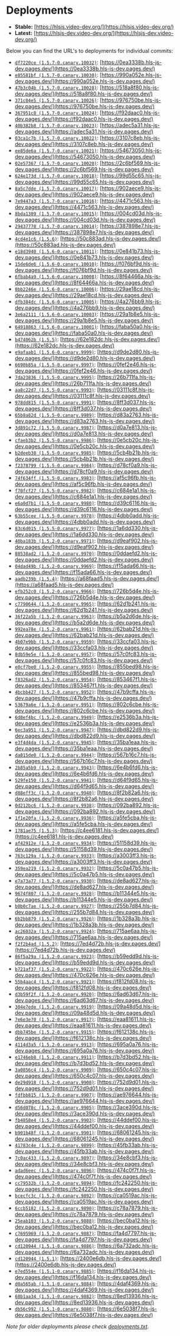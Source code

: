 # Deployments

- **Stable:** [https://hlsjs.video-dev.org/](https://hlsjs.video-dev.org/)
- **Latest:** [https://hlsjs-dev.video-dev.org/](https://hlsjs-dev.video-dev.org/)

Below you can find the URL's to deployments for individual commits:

- [`df7220ce (1.5.7-0.canary.10032)`](https://github.com/video-dev/hls.js/commit/df7220ce3ef5f2f6f5566e234390103701b6faa9): [https://0ea3338b.hls-js-dev.pages.dev/](https://0ea3338b.hls-js-dev.pages.dev/)
- [`e85581bf (1.5.7-0.canary.10030)`](https://github.com/video-dev/hls.js/commit/e85581bf9d1ea8c24388681956df52420b87a3de): [https://990a052e.hls-js-dev.pages.dev/](https://990a052e.hls-js-dev.pages.dev/)
- [`47b3c04b (1.5.7-0.canary.10028)`](https://github.com/video-dev/hls.js/commit/47b3c04b1b1a8637c8de572e76b44e34c273094a): [https://518a8f80.hls-js-dev.pages.dev/](https://518a8f80.hls-js-dev.pages.dev/)
- [`371c04e5 (1.5.7-0.canary.10026)`](https://github.com/video-dev/hls.js/commit/371c04e5bc9563b91e2d0077e9bb4b6920d48c7d): [https://976750be.hls-js-dev.pages.dev/](https://976750be.hls-js-dev.pages.dev/)
- [`367951c8 (1.5.7-0.canary.10024)`](https://github.com/video-dev/hls.js/commit/367951c823a80aae2f9c3006a93cd301841e058d): [https://f92daac0.hls-js-dev.pages.dev/](https://f92daac0.hls-js-dev.pages.dev/)
- [`40b382b8 (1.5.7-0.canary.10023)`](https://github.com/video-dev/hls.js/commit/40b382b8f7a2c80a2fa3a94445ba0ad70e0cb7dc): [https://adec5a31.hls-js-dev.pages.dev/](https://adec5a31.hls-js-dev.pages.dev/)
- [`03ca1c7b (1.5.7-0.canary.10022)`](https://github.com/video-dev/hls.js/commit/03ca1c7b3f1eb83862a8710c91c66da6a8ea2d4f): [https://3107c8eb.hls-js-dev.pages.dev/](https://3107c8eb.hls-js-dev.pages.dev/)
- [`ee85de6a (1.5.7-0.canary.10021)`](https://github.com/video-dev/hls.js/commit/ee85de6ab10595a533800fc60f7471143de900af): [https://54673050.hls-js-dev.pages.dev/](https://54673050.hls-js-dev.pages.dev/)
- [`02e57367 (1.5.7-0.canary.10020)`](https://github.com/video-dev/hls.js/commit/02e57367370c70fa1840a5e9b3c9faa87143cc0a): [https://2c6bf569.hls-js-dev.pages.dev/](https://2c6bf569.hls-js-dev.pages.dev/)
- [`624e173d (1.5.7-0.canary.10018)`](https://github.com/video-dev/hls.js/commit/624e173dbf5ee6722ba42900e8812d30c84e1560): [https://99d55c65.hls-js-dev.pages.dev/](https://99d55c65.hls-js-dev.pages.dev/)
- [`8a5c7dde (1.5.7-0.canary.10017)`](https://github.com/video-dev/hls.js/commit/8a5c7dde8f36fd216a4524a34a600546860e980b): [https://902aece9.hls-js-dev.pages.dev/](https://902aece9.hls-js-dev.pages.dev/)
- [`7e9447a3 (1.5.7-0.canary.10016)`](https://github.com/video-dev/hls.js/commit/7e9447a35ab5dfcc8c2bc0ea4a5b2af525e68044): [https://4471c563.hls-js-dev.pages.dev/](https://4471c563.hls-js-dev.pages.dev/)
- [`8bda1309 (1.5.7-0.canary.10015)`](https://github.com/video-dev/hls.js/commit/8bda1309457a3f5b6b715b470d721f3edd5b246b): [https://004cd03d.hls-js-dev.pages.dev/](https://004cd03d.hls-js-dev.pages.dev/)
- [`29437778 (1.5.7-0.canary.10014)`](https://github.com/video-dev/hls.js/commit/294377789a89f0e78376c4367f724c1862c7de06): [https://387898e7.hls-js-dev.pages.dev/](https://387898e7.hls-js-dev.pages.dev/)
- [`4cd4e1c6 (1.5.6)`](https://github.com/video-dev/hls.js/commit/4cd4e1c6e40648256cf45d404e3a3d2b66a54ef5): [https://50c883ad.hls-js-dev.pages.dev/](https://50c883ad.hls-js-dev.pages.dev/)
- [`e18d3940 (1.5.6-0.canary.10011)`](https://github.com/video-dev/hls.js/commit/e18d3940f80a077b3471360266e070db5a9c2e74): [https://0e841b73.hls-js-dev.pages.dev/](https://0e841b73.hls-js-dev.pages.dev/)
- [`15de6de6 (1.5.6-0.canary.10010)`](https://github.com/video-dev/hls.js/commit/15de6de6ed785b12f62024cdc36e9027b29ae165): [https://f076bf9d.hls-js-dev.pages.dev/](https://f076bf9d.hls-js-dev.pages.dev/)
- [`6fbab4a9 (1.5.6-0.canary.10008)`](https://github.com/video-dev/hls.js/commit/6fbab4a989a83ca3f7a5cd9f4b40435cabf6a68f): [https://8f64466a.hls-js-dev.pages.dev/](https://8f64466a.hls-js-dev.pages.dev/)
- [`0bb2246e (1.5.6-0.canary.10006)`](https://github.com/video-dev/hls.js/commit/0bb2246ef2d3611c38e97301dab96bf8972ab61f): [https://29ae18cd.hls-js-dev.pages.dev/](https://29ae18cd.hls-js-dev.pages.dev/)
- [`dfb384dc (1.5.6-0.canary.10005)`](https://github.com/video-dev/hls.js/commit/dfb384dc765f400ea3d401b790cfc4d53a44410f): [https://4a276bb9.hls-js-dev.pages.dev/](https://4a276bb9.hls-js-dev.pages.dev/)
- [`3e6a2111 (1.5.6-0.canary.10003)`](https://github.com/video-dev/hls.js/commit/3e6a2111695485f79814b337f07054c43f6088d9): [https://29a1b8e5.hls-js-dev.pages.dev/](https://29a1b8e5.hls-js-dev.pages.dev/)
- [`64918863 (1.5.6-0.canary.10001)`](https://github.com/video-dev/hls.js/commit/6491886396469aec3787e8640f92a999b0e497ea): [https://faba50a0.hls-js-dev.pages.dev/](https://faba50a0.hls-js-dev.pages.dev/)
- [`b474062b (1.5.5)`](https://github.com/video-dev/hls.js/commit/b474062bc4779655993bdeb048416b8ed6fb80c0): [https://62e182dc.hls-js-dev.pages.dev/](https://62e182dc.hls-js-dev.pages.dev/)
- [`e9afaab1 (1.5.6-0.canary.9999)`](https://github.com/video-dev/hls.js/commit/e9afaab1ffd8bec6a6467dec05fc4327dfe240a2): [https://d9de2d80.hls-js-dev.pages.dev/](https://d9de2d80.hls-js-dev.pages.dev/)
- [`6690b85a (1.5.5-0.canary.9997)`](https://github.com/video-dev/hls.js/commit/6690b85addae27ebf3ee111cbf62711903bde3bc): [https://0fef2e46.hls-js-dev.pages.dev/](https://0fef2e46.hls-js-dev.pages.dev/)
- [`7da23836 (1.5.5-0.canary.9995)`](https://github.com/video-dev/hls.js/commit/7da238363ea15cbd65934f853a588dd5376bb2e5): [https://26b711fa.hls-js-dev.pages.dev/](https://26b711fa.hls-js-dev.pages.dev/)
- [`aa8c22d7 (1.5.5-0.canary.9993)`](https://github.com/video-dev/hls.js/commit/aa8c22d72d1eeae9cceb05c8a15a3941a89f54ec): [https://03111c8f.hls-js-dev.pages.dev/](https://03111c8f.hls-js-dev.pages.dev/)
- [`978dd815 (1.5.5-0.canary.9991)`](https://github.com/video-dev/hls.js/commit/978dd8151ff6af3158fe340f774bc802683caf1e): [https://8ff3d037.hls-js-dev.pages.dev/](https://8ff3d037.hls-js-dev.pages.dev/)
- [`65b8a82d (1.5.5-0.canary.9989)`](https://github.com/video-dev/hls.js/commit/65b8a82d83939e116318bbf9039a8512372fd648): [https://d83a2763.hls-js-dev.pages.dev/](https://d83a2763.hls-js-dev.pages.dev/)
- [`3d891c72 (1.5.5-0.canary.9987)`](https://github.com/video-dev/hls.js/commit/3d891c72778835fcc58e74435c020869d90dccf3): [https://d0a7e813.hls-js-dev.pages.dev/](https://d0a7e813.hls-js-dev.pages.dev/)
- [`cfaeb3b2 (1.5.5-0.canary.9986)`](https://github.com/video-dev/hls.js/commit/cfaeb3b2065a686b512540fab35d28a8022d922b): [https://0e5cb20c.hls-js-dev.pages.dev/](https://0e5cb20c.hls-js-dev.pages.dev/)
- [`b2deeb38 (1.5.5-0.canary.9985)`](https://github.com/video-dev/hls.js/commit/b2deeb381150d84ed20300a5848c7f4085b2f776): [https://5cb4b21b.hls-js-dev.pages.dev/](https://5cb4b21b.hls-js-dev.pages.dev/)
- [`f2378799 (1.5.5-0.canary.9984)`](https://github.com/video-dev/hls.js/commit/f2378799b802ffbe568a8ada955d70c6d6e378ca): [https://d78cf0a9.hls-js-dev.pages.dev/](https://d78cf0a9.hls-js-dev.pages.dev/)
- [`74f634ff (1.5.5-0.canary.9983)`](https://github.com/video-dev/hls.js/commit/74f634ffdd30dd10b439f0aaae6e8190a1748454): [https://af5c96fb.hls-js-dev.pages.dev/](https://af5c96fb.hls-js-dev.pages.dev/)
- [`f70fcf27 (1.5.5-0.canary.9982)`](https://github.com/video-dev/hls.js/commit/f70fcf27471c57706bac3de7e1e999570cae839f): [https://c684e1a1.hls-js-dev.pages.dev/](https://c684e1a1.hls-js-dev.pages.dev/)
- [`e6a0d7b1 (1.5.5-0.canary.9980)`](https://github.com/video-dev/hls.js/commit/e6a0d7b1f036f36658ac57ba4b428aa52bb304ba): [https://d39c6116.hls-js-dev.pages.dev/](https://d39c6116.hls-js-dev.pages.dev/)
- [`63b55cee (1.5.5-0.canary.9978)`](https://github.com/video-dev/hls.js/commit/63b55cee63018c887a7ac631e34c247bda283934): [https://4dbb0add.hls-js-dev.pages.dev/](https://4dbb0add.hls-js-dev.pages.dev/)
- [`83c6d015 (1.5.5-0.canary.9977)`](https://github.com/video-dev/hls.js/commit/83c6d01502258727e532dd7652ed1fa98141a326): [https://1a6dd330.hls-js-dev.pages.dev/](https://1a6dd330.hls-js-dev.pages.dev/)
- [`40ba183b (1.5.2-0.canary.9971)`](https://github.com/video-dev/hls.js/commit/40ba183bcab3527be61b39575e1e7edcc55aa4e5): [https://d9eaf902.hls-js-dev.pages.dev/](https://d9eaf902.hls-js-dev.pages.dev/)
- [`88538ad2 (1.5.2-0.canary.9970)`](https://github.com/video-dev/hls.js/commit/88538ad29dd2fb0df3993357021a6384ab48038e): [https://0ddaefd2.hls-js-dev.pages.dev/](https://0ddaefd2.hls-js-dev.pages.dev/)
- [`04dad49b (1.5.2-0.canary.9969)`](https://github.com/video-dev/hls.js/commit/04dad49bb6c7fbb0bbea738dc0375844c829bfcb): [https://f15ada66.hls-js-dev.pages.dev/](https://f15ada66.hls-js-dev.pages.dev/)
- [`aadb239b (1.5.4)`](https://github.com/video-dev/hls.js/commit/aadb239bb08791359157852e4a6cbe94c6cbca88): [https://a68faad5.hls-js-dev.pages.dev/](https://a68faad5.hls-js-dev.pages.dev/)
- [`efb252c0 (1.5.2-0.canary.9966)`](https://github.com/video-dev/hls.js/commit/efb252c03d5d11215cbc49006d8a9e4f67d437ec): [https://726b5d4e.hls-js-dev.pages.dev/](https://726b5d4e.hls-js-dev.pages.dev/)
- [`c7790644 (1.5.2-0.canary.9965)`](https://github.com/video-dev/hls.js/commit/c779064458521cebc00e0be9c1516d714117a1a1): [https://62d1b241.hls-js-dev.pages.dev/](https://62d1b241.hls-js-dev.pages.dev/)
- [`36f22a5b (1.5.2-0.canary.9963)`](https://github.com/video-dev/hls.js/commit/36f22a5b0ec310307d1060ce25ab571dddfa7c61): [https://b5a2d6de.hls-js-dev.pages.dev/](https://b5a2d6de.hls-js-dev.pages.dev/)
- [`992ea78e (1.5.2-0.canary.9961)`](https://github.com/video-dev/hls.js/commit/992ea78ee42792b63a999920f0a2063d39ce1c4a): [https://62bab21d.hls-js-dev.pages.dev/](https://62bab21d.hls-js-dev.pages.dev/)
- [`4b07e9bb (1.5.2-0.canary.9959)`](https://github.com/video-dev/hls.js/commit/4b07e9bb69bf8332bc74ad110dd620e6a5c14db2): [https://33ccfa03.hls-js-dev.pages.dev/](https://33ccfa03.hls-js-dev.pages.dev/)
- [`8db59e5e (1.5.2-0.canary.9957)`](https://github.com/video-dev/hls.js/commit/8db59e5e7a28dcc5cd23c3c9fee81d344296e8cd): [https://57c0fc83.hls-js-dev.pages.dev/](https://57c0fc83.hls-js-dev.pages.dev/)
- [`e0cf7be0 (1.5.2-0.canary.9955)`](https://github.com/video-dev/hls.js/commit/e0cf7be0937bbf92df86e088df2bca8d30ff8233): [https://855bed98.hls-js-dev.pages.dev/](https://855bed98.hls-js-dev.pages.dev/)
- [`f8326ad2 (1.5.2-0.canary.9954)`](https://github.com/video-dev/hls.js/commit/f8326ad217f75eefc4a91500fc9cb1ef7e098a11): [https://853467f1.hls-js-dev.pages.dev/](https://853467f1.hls-js-dev.pages.dev/)
- [`4bcbb427 (1.5.2-0.canary.9952)`](https://github.com/video-dev/hls.js/commit/4bcbb427eee551eeb53db1659fecf14f1c518bf4): [https://47b9cffa.hls-js-dev.pages.dev/](https://47b9cffa.hls-js-dev.pages.dev/)
- [`53679a6e (1.5.2-0.canary.9951)`](https://github.com/video-dev/hls.js/commit/53679a6e64545962034efeb15412b1ec988554e4): [https://802c6cbe.hls-js-dev.pages.dev/](https://802c6cbe.hls-js-dev.pages.dev/)
- [`6d8ef4bc (1.5.2-0.canary.9949)`](https://github.com/video-dev/hls.js/commit/6d8ef4bced06a6732565bfc119552382cdef9847): [https://e2536b3a.hls-js-dev.pages.dev/](https://e2536b3a.hls-js-dev.pages.dev/)
- [`6ec3a951 (1.5.2-0.canary.9947)`](https://github.com/video-dev/hls.js/commit/6ec3a9519328fcfab6876d73b8e0bb11b08d7974): [https://dbd822d9.hls-js-dev.pages.dev/](https://dbd822d9.hls-js-dev.pages.dev/)
- [`e3f4d4da (1.5.2-0.canary.9945)`](https://github.com/video-dev/hls.js/commit/e3f4d4da851f7289c516baf13d8282fa3a4eb6fa): [https://35ba1eaa.hls-js-dev.pages.dev/](https://35ba1eaa.hls-js-dev.pages.dev/)
- [`da815de0 (1.5.2-0.canary.9944)`](https://github.com/video-dev/hls.js/commit/da815de039d365d9fa9a1dae535a83d3e685b327): [https://567b16c7.hls-js-dev.pages.dev/](https://567b16c7.hls-js-dev.pages.dev/)
- [`2b85a5b9 (1.5.2-0.canary.9943)`](https://github.com/video-dev/hls.js/commit/2b85a5b902b727a304d537956704aaed67e4f3b1): [https://6e4b6fd6.hls-js-dev.pages.dev/](https://6e4b6fd6.hls-js-dev.pages.dev/)
- [`529fe150 (1.5.2-0.canary.9941)`](https://github.com/video-dev/hls.js/commit/529fe15024945e3199056849c1637dd75af4458d): [https://d64f9d65.hls-js-dev.pages.dev/](https://d64f9d65.hls-js-dev.pages.dev/)
- [`d88eff3c (1.5.2-0.canary.9940)`](https://github.com/video-dev/hls.js/commit/d88eff3cd6cf149882ce8baf708c1b0cc334b962): [https://8f2b82a6.hls-js-dev.pages.dev/](https://8f2b82a6.hls-js-dev.pages.dev/)
- [`0d212bc6 (1.5.2-0.canary.9938)`](https://github.com/video-dev/hls.js/commit/0d212bc656fa543b8815614006a86f2bd9cc1600): [https://092ba892.hls-js-dev.pages.dev/](https://092ba892.hls-js-dev.pages.dev/)
- [`1f1e20fa (1.5.2-0.canary.9936)`](https://github.com/video-dev/hls.js/commit/1f1e20fa0bf52f18056059b610ce4d0e484efd00): [https://a5fe5cba.hls-js-dev.pages.dev/](https://a5fe5cba.hls-js-dev.pages.dev/)
- [`1781ae75 (1.5.3)`](https://github.com/video-dev/hls.js/commit/1781ae75d7919ccf94a81bd3397f2f191e8d96cc): [https://c4ee6181.hls-js-dev.pages.dev/](https://c4ee6181.hls-js-dev.pages.dev/)
- [`af42912e (1.5.2-0.canary.9934)`](https://github.com/video-dev/hls.js/commit/af42912e76c6a78969b795fb83d9311409c432ed): [https://51158d39.hls-js-dev.pages.dev/](https://51158d39.hls-js-dev.pages.dev/)
- [`763c129a (1.5.2-0.canary.9933)`](https://github.com/video-dev/hls.js/commit/763c129aa3fa58e588f2ec1dbb2b3277a5770545): [https://a3003ff3.hls-js-dev.pages.dev/](https://a3003ff3.hls-js-dev.pages.dev/)
- [`359ea219 (1.5.2-0.canary.9932)`](https://github.com/video-dev/hls.js/commit/359ea21919e108fefb200500893eab9c830130f2): [https://5c0a47b5.hls-js-dev.pages.dev/](https://5c0a47b5.hls-js-dev.pages.dev/)
- [`e7a73a77 (1.5.2-0.canary.9930)`](https://github.com/video-dev/hls.js/commit/e7a73a777593540b96ca1111eeb2d2b8068d80e6): [https://de8ad627.hls-js-dev.pages.dev/](https://de8ad627.hls-js-dev.pages.dev/)
- [`9674f807 (1.5.2-0.canary.9928)`](https://github.com/video-dev/hls.js/commit/9674f807411fbcb9098d7ae9908dcaa28d152a54): [https://b11344e5.hls-js-dev.pages.dev/](https://b11344e5.hls-js-dev.pages.dev/)
- [`b0b0c7ae (1.5.2-0.canary.9927)`](https://github.com/video-dev/hls.js/commit/b0b0c7ae35fd915c21b1056e05532a20691d6840): [https://255b7d84.hls-js-dev.pages.dev/](https://255b7d84.hls-js-dev.pages.dev/)
- [`6b2bb879 (1.5.2-0.canary.9926)`](https://github.com/video-dev/hls.js/commit/6b2bb879c726d7b569462be8828b10616c4c27a3): [https://1b328a3b.hls-js-dev.pages.dev/](https://1b328a3b.hls-js-dev.pages.dev/)
- [`ac26032a (1.5.2-0.canary.9924)`](https://github.com/video-dev/hls.js/commit/ac26032af281b12e4c10a968012e2d1f75b3e610): [https://715ae6aa.hls-js-dev.pages.dev/](https://715ae6aa.hls-js-dev.pages.dev/)
- [`f2f2b4ad (1.5.2)`](https://github.com/video-dev/hls.js/commit/f2f2b4ad28eb024348a43404ecba137e799563eb): [https://7ed4d72b.hls-js-dev.pages.dev/](https://7ed4d72b.hls-js-dev.pages.dev/)
- [`86f5a29a (1.5.2-0.canary.9923)`](https://github.com/video-dev/hls.js/commit/86f5a29aafb6f64e9a58da0260084177a5a0dfe8): [https://b59edd9d.hls-js-dev.pages.dev/](https://b59edd9d.hls-js-dev.pages.dev/)
- [`b721af37 (1.5.2-0.canary.9922)`](https://github.com/video-dev/hls.js/commit/b721af37ca669dbecd35ccbd8c1f59b4501ad2e0): [https://470c626e.hls-js-dev.pages.dev/](https://470c626e.hls-js-dev.pages.dev/)
- [`55b4aac4 (1.5.2-0.canary.9921)`](https://github.com/video-dev/hls.js/commit/55b4aac46392ffc6f59ea1cb79ca899c438b41a3): [https://f812fd08.hls-js-dev.pages.dev/](https://f812fd08.hls-js-dev.pages.dev/)
- [`d3b59f2f (1.5.2-0.canary.9920)`](https://github.com/video-dev/hls.js/commit/d3b59f2f22129ef5fc6a66562ef3ecbcf0181f87): [https://6ad63d67.hls-js-dev.pages.dev/](https://6ad63d67.hls-js-dev.pages.dev/)
- [`304e7ede (1.5.2-0.canary.9919)`](https://github.com/video-dev/hls.js/commit/304e7ede71025590ea0adcb5668cb8590104fdff): [https://09a48d5d.hls-js-dev.pages.dev/](https://09a48d5d.hls-js-dev.pages.dev/)
- [`7e6e3e70 (1.5.2-0.canary.9917)`](https://github.com/video-dev/hls.js/commit/7e6e3e70d22a4589e87228a47f9478f125f7e836): [https://eaa81611.hls-js-dev.pages.dev/](https://eaa81611.hls-js-dev.pages.dev/)
- [`dbb745be (1.5.2-0.canary.9915)`](https://github.com/video-dev/hls.js/commit/dbb745bee5dd0698e8761729d724047ce72e84c8): [https://f612138c.hls-js-dev.pages.dev/](https://f612138c.hls-js-dev.pages.dev/)
- [`4114d3a5 (1.5.2-0.canary.9913)`](https://github.com/video-dev/hls.js/commit/4114d3a5e27577f0efdb24c80dc0bf85b5811aad): [https://695a0a76.hls-js-dev.pages.dev/](https://695a0a76.hls-js-dev.pages.dev/)
- [`e1746eb8 (1.5.2-0.canary.9911)`](https://github.com/video-dev/hls.js/commit/e1746eb8b42e7a698248b990d905983811da5056): [https://b7d3bd52.hls-js-dev.pages.dev/](https://b7d3bd52.hls-js-dev.pages.dev/)
- [`3a0856c4 (1.5.2-0.canary.9909)`](https://github.com/video-dev/hls.js/commit/3a0856c495513057f80111001fe222bd2bb70fa2): [https://650c4c07.hls-js-dev.pages.dev/](https://650c4c07.hls-js-dev.pages.dev/)
- [`de29d918 (1.5.2-0.canary.9908)`](https://github.com/video-dev/hls.js/commit/de29d91816affe991d0c3e586370556c4a14b236): [https://752d9d01.hls-js-dev.pages.dev/](https://752d9d01.hls-js-dev.pages.dev/)
- [`fdfbb815 (1.5.2-0.canary.9907)`](https://github.com/video-dev/hls.js/commit/fdfbb815ce9f6707d16ecae75fca7f1b722f6cf8): [https://ae976644.hls-js-dev.pages.dev/](https://ae976644.hls-js-dev.pages.dev/)
- [`d56d078c (1.5.2-0.canary.9905)`](https://github.com/video-dev/hls.js/commit/d56d078cf3c3431ffa640e98a4ee724411f081fe): [https://3ace390d.hls-js-dev.pages.dev/](https://3ace390d.hls-js-dev.pages.dev/)
- [`fb4858e4 (1.5.2-0.canary.9903)`](https://github.com/video-dev/hls.js/commit/fb4858e4aed992c0d4e140f367a0cdbc55f8a6b1): [https://44ddef00.hls-js-dev.pages.dev/](https://44ddef00.hls-js-dev.pages.dev/)
- [`b901b48f (1.5.2-0.canary.9901)`](https://github.com/video-dev/hls.js/commit/b901b48f39cf83603d023f52221d1c1ec3f35137): [https://68061245.hls-js-dev.pages.dev/](https://68061245.hls-js-dev.pages.dev/)
- [`41783c4e (1.5.2-0.canary.9899)`](https://github.com/video-dev/hls.js/commit/41783c4e8bf0f2906c483eed57c2f37b4d27693a): [https://45fb33ab.hls-js-dev.pages.dev/](https://45fb33ab.hls-js-dev.pages.dev/)
- [`7c0ac433 (1.5.2-0.canary.9897)`](https://github.com/video-dev/hls.js/commit/7c0ac4338af27c3c3a1e6344c81147c2f279f154): [https://34e8cbf3.hls-js-dev.pages.dev/](https://34e8cbf3.hls-js-dev.pages.dev/)
- [`adad6eec (1.5.2-0.canary.9896)`](https://github.com/video-dev/hls.js/commit/adad6eec36a70bea3c12e1022ec698fbccf186c3): [https://474c0f7f.hls-js-dev.pages.dev/](https://474c0f7f.hls-js-dev.pages.dev/)
- [`cc79532b (1.5.2-0.canary.9894)`](https://github.com/video-dev/hls.js/commit/cc79532b90e3d8319a00e150815cf2a80e81dd8d): [https://fc242250.hls-js-dev.pages.dev/](https://fc242250.hls-js-dev.pages.dev/)
- [`bcecfc3c (1.5.2-0.canary.9892)`](https://github.com/video-dev/hls.js/commit/bcecfc3cb22806d730defac046f9eac7aebe129c): [https://ca0519ac.hls-js-dev.pages.dev/](https://ca0519ac.hls-js-dev.pages.dev/)
- [`6ccb5182 (1.5.2-0.canary.9890)`](https://github.com/video-dev/hls.js/commit/6ccb51823cbd7c4333fe760176743e67ab7639a5): [https://c78a7879.hls-js-dev.pages.dev/](https://c78a7879.hls-js-dev.pages.dev/)
- [`25eab103 (1.5.2-0.canary.9888)`](https://github.com/video-dev/hls.js/commit/25eab103d04dadd208e6d0dd378fa7ef686bcecc): [https://bec0ba12.hls-js-dev.pages.dev/](https://bec0ba12.hls-js-dev.pages.dev/)
- [`c7695969 (1.5.2-0.canary.9887)`](https://github.com/video-dev/hls.js/commit/c769596923ae895f18819d35beb3b8997d9b26cc): [https://fa4d7797.hls-js-dev.pages.dev/](https://fa4d7797.hls-js-dev.pages.dev/)
- [`cd120944 (1.5.1-0.canary.9886)`](https://github.com/video-dev/hls.js/commit/cd120944fc401efde0bdc48f2fbc69f29e2f8cb1): [https://6a732adc.hls-js-dev.pages.dev/](https://6a732adc.hls-js-dev.pages.dev/)
- [`cd120944 (1.5.1)`](https://github.com/video-dev/hls.js/commit/cd120944fc401efde0bdc48f2fbc69f29e2f8cb1): [https://2400e6db.hls-js-dev.pages.dev/](https://2400e6db.hls-js-dev.pages.dev/)
- [`e7ed554e (1.5.1-0.canary.9885)`](https://github.com/video-dev/hls.js/commit/e7ed554e488ba8c6b490ce9fbd9f7917727fb0d5): [https://f16da134.hls-js-dev.pages.dev/](https://f16da134.hls-js-dev.pages.dev/)
- [`d0a565ab (1.5.1-0.canary.9884)`](https://github.com/video-dev/hls.js/commit/d0a565ab747c443cb2e47db99386a44d3e33bbf2): [https://4daf4369.hls-js-dev.pages.dev/](https://4daf4369.hls-js-dev.pages.dev/)
- [`68b1aa34 (1.5.1-0.canary.9882)`](https://github.com/video-dev/hls.js/commit/68b1aa3485cf617f28c396f4937b31bb53507e9b): [https://8ed13936.hls-js-dev.pages.dev/](https://8ed13936.hls-js-dev.pages.dev/)
- [`db56c992 (1.5.1-0.canary.9880)`](https://github.com/video-dev/hls.js/commit/db56c9921e5f7bf4d1a0f7d581030e27921e5a8a): [https://6e5038f7.hls-js-dev.pages.dev/](https://6e5038f7.hls-js-dev.pages.dev/)

_Note for older deployments please check [deployments.txt](./deployments.txt)._
